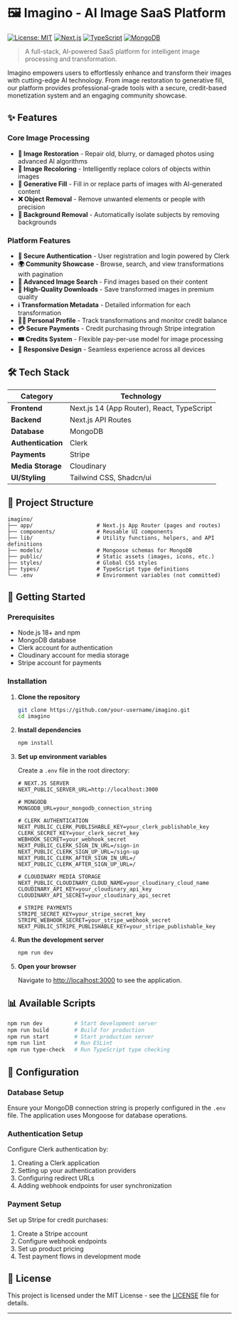 # 🖼️ Imagino - AI Image SaaS Platform

[![License: MIT](https://img.shields.io/badge/License-MIT-yellow.svg)](https://opensource.org/licenses/MIT)
[![Next.js](https://img.shields.io/badge/Next.js-14-black?logo=next.js)](https://nextjs.org/)
[![TypeScript](https://img.shields.io/badge/TypeScript-007ACC?logo=typescript&logoColor=white)](https://www.typescriptlang.org/)
[![MongoDB](https://img.shields.io/badge/MongoDB-4EA94B?logo=mongodb&logoColor=white)](https://www.mongodb.com/)

> A full-stack, AI-powered SaaS platform for intelligent image processing and transformation.

Imagino empowers users to effortlessly enhance and transform their images with cutting-edge AI technology. From image restoration to generative fill, our platform provides professional-grade tools with a secure, credit-based monetization system and an engaging community showcase.

## ✨ Features

### Core Image Processing

- **🧽 Image Restoration** - Repair old, blurry, or damaged photos using advanced AI algorithms
- **🎨 Image Recoloring** - Intelligently replace colors of objects within images
- **🧠 Generative Fill** - Fill in or replace parts of images with AI-generated content
- **❌ Object Removal** - Remove unwanted elements or people with precision
- **🧼 Background Removal** - Automatically isolate subjects by removing backgrounds

### Platform Features

- **🔐 Secure Authentication** - User registration and login powered by Clerk
- **🌍 Community Showcase** - Browse, search, and view transformations with pagination
- **🔎 Advanced Image Search** - Find images based on their content
- **💾 High-Quality Downloads** - Save transformed images in premium quality
- **ℹ️ Transformation Metadata** - Detailed information for each transformation
- **🧑‍💻 Personal Profile** - Track transformations and monitor credit balance
- **💳 Secure Payments** - Credit purchasing through Stripe integration
- **🎟️ Credits System** - Flexible pay-per-use model for image processing
- **📱 Responsive Design** - Seamless experience across all devices

## 🛠️ Tech Stack

| Category           | Technology                                 |
| ------------------ | ------------------------------------------ |
| **Frontend**       | Next.js 14 (App Router), React, TypeScript |
| **Backend**        | Next.js API Routes                         |
| **Database**       | MongoDB                                    |
| **Authentication** | Clerk                                      |
| **Payments**       | Stripe                                     |
| **Media Storage**  | Cloudinary                                 |
| **UI/Styling**     | Tailwind CSS, Shadcn/ui                    |

## 📁 Project Structure

```
imagino/
├── app/                    # Next.js App Router (pages and routes)
├── components/             # Reusable UI components
├── lib/                    # Utility functions, helpers, and API definitions
├── models/                 # Mongoose schemas for MongoDB
├── public/                 # Static assets (images, icons, etc.)
├── styles/                 # Global CSS styles
├── types/                  # TypeScript type definitions
└── .env                    # Environment variables (not committed)
```

## 🚀 Getting Started

### Prerequisites

- Node.js 18+ and npm
- MongoDB database
- Clerk account for authentication
- Cloudinary account for media storage
- Stripe account for payments

### Installation

1. **Clone the repository**

   ```bash
   git clone https://github.com/your-username/imagino.git
   cd imagino
   ```

2. **Install dependencies**

   ```bash
   npm install
   ```

3. **Set up environment variables**

   Create a `.env` file in the root directory:

   ```env
   # NEXT.JS SERVER
   NEXT_PUBLIC_SERVER_URL=http://localhost:3000

   # MONGODB
   MONGODB_URL=your_mongodb_connection_string

   # CLERK AUTHENTICATION
   NEXT_PUBLIC_CLERK_PUBLISHABLE_KEY=your_clerk_publishable_key
   CLERK_SECRET_KEY=your_clerk_secret_key
   WEBHOOK_SECRET=your_webhook_secret
   NEXT_PUBLIC_CLERK_SIGN_IN_URL=/sign-in
   NEXT_PUBLIC_CLERK_SIGN_UP_URL=/sign-up
   NEXT_PUBLIC_CLERK_AFTER_SIGN_IN_URL=/
   NEXT_PUBLIC_CLERK_AFTER_SIGN_UP_URL=/

   # CLOUDINARY MEDIA STORAGE
   NEXT_PUBLIC_CLOUDINARY_CLOUD_NAME=your_cloudinary_cloud_name
   CLOUDINARY_API_KEY=your_cloudinary_api_key
   CLOUDINARY_API_SECRET=your_cloudinary_api_secret

   # STRIPE PAYMENTS
   STRIPE_SECRET_KEY=your_stripe_secret_key
   STRIPE_WEBHOOK_SECRET=your_stripe_webhook_secret
   NEXT_PUBLIC_STRIPE_PUBLISHABLE_KEY=your_stripe_publishable_key
   ```

4. **Run the development server**

   ```bash
   npm run dev
   ```

5. **Open your browser**

   Navigate to [http://localhost:3000](http://localhost:3000) to see the application.

## 📊 Available Scripts

```bash
npm run dev          # Start development server
npm run build        # Build for production
npm run start        # Start production server
npm run lint         # Run ESLint
npm run type-check   # Run TypeScript type checking
```

## 🔧 Configuration

### Database Setup

Ensure your MongoDB connection string is properly configured in the `.env` file. The application uses Mongoose for database operations.

### Authentication Setup

Configure Clerk authentication by:

1. Creating a Clerk application
2. Setting up your authentication providers
3. Configuring redirect URLs
4. Adding webhook endpoints for user synchronization

### Payment Setup

Set up Stripe for credit purchases:

1. Create a Stripe account
2. Configure webhook endpoints
3. Set up product pricing
4. Test payment flows in development mode

## 📄 License

This project is licensed under the MIT License - see the [LICENSE](LICENSE) file for details.

---
